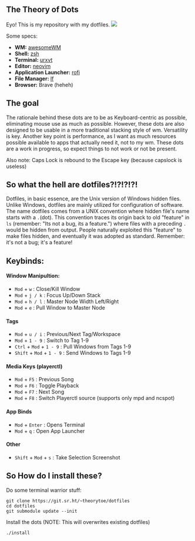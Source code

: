 ## The Theory of Dots
Eyo! This is my repository with my dotfiles.
![](https://media.discordapp.net/attachments/489134425519685633/961521126578745354/unknown.png)

Some specs:

 - **WM:** [awesomeWM](https://github.com/awesomeWM/awesome/)
 - **Shell:** [zsh](https://wiki.archlinux.org/index.php/zsh)
 - **Terminal:** [urxvt](https://wiki.archlinux.org/index.php/rxvt-unicode)
 - **Editor:** [neovim](https://neovim.io)
 - **Application Launcher:** [rofi](https://github.com/davatorium/rofi/)
 - **File Manager:** [lf](https://github.com/gokcehan/lf)
 - **Browser:** Brave (heheh)

## The goal

The rationale behind these dots are to be as Keyboard-centric as possible,
eliminating mouse use as much as possible. However, these dots are also
designed to be usable in a more traditional stacking style of wm. Versatility
is key. Another key point is performance, as I want as much resources possible
available to apps that actually need it, not to my wm. These dots are a work in
progress, so expect things to not work or not be present.

Also note: Caps Lock is rebound to the Escape key (because capslock is useless)

## So what the hell are dotfiles?!?!?!?!
Dotfiles, in basic essence, are the Unix version of Windows hidden files.
Unlike Windows, dotfiles are mainly utilized for configuration of software. The
name dotfiles comes from a UNIX convention where hidden file's name starts with
a `.`(dot). This convention traces its origin back to old "feature" in `ls`
(remember: "Its not a bug, its a feature.") where files with a preceding `.`
would be hidden from output. People naturally exploited this "feature" to make
files hidden, and eventually it was adopted as standard. Remember: it's not a
bug; it's a feature!

## Keybinds:
#### Window Manipultion:
- `Mod` + `w` : Close/Kill Window 
- `Mod` + `j / k` : Focus Up/Down Stack
- `Mod` + `h / l` : Master Node Width Left/Right
- `Mod` + `e` : Pull Window to Master Node 

#### Tags
- `Mod` + `u / i` : Previous/Next Tag/Workspace
- `Mod` + `1 - 9` : Switch to Tag 1-9
- `Ctrl` + `Mod` + `1 - 9` : Pull Windows from Tags 1-9
- `Shift` + `Mod` + `1 - 9` : Send Windows to Tags 1-9

#### Media Keys (playerctl)
- `Mod` + `F5` : Previous Song
- `Mod` + `F6` : Toggle Playback
- `Mod` + `F7` : Next Song
- `Mod` + `F8` : Switch Playerctl source (supports only mpd and ncspot)

#### App Binds
- `Mod` + `Enter` : Opens Terminal
- `Mod` + `q` : Open App Launcher

#### Other
- `Shift` + `Mod` + `s` : Take Selection Screenshot

## So How do I install these?
Do some terminal warrior stuff:
```
git clone https://git.sr.ht/~theorytoe/dotfiles
cd dotfiles
git submodule update --init
```
Install the dots (NOTE: This will overwrites existing dotfiles)
```
./install
```

